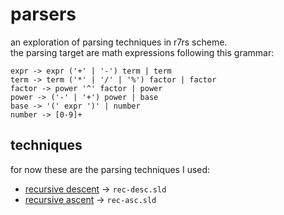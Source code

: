 # parsers
an exploration of parsing techniques in r7rs scheme.  
the parsing target are math expressions following this grammar:  

```
expr -> expr ('+' | '-') term | term
term -> term ('*' | '/' | '%') factor | factor
factor -> power '^' factor | power
power -> ('-' | '+') power | base
base -> '(' expr ')' | number
number -> [0-9]+
```
## techniques
for now these are the parsing techniques I used:  
- [recursive descent](https://en.wikipedia.org/wiki/Recursive_descent_parser) -> `rec-desc.sld`
- [recursive ascent](https://en.wikipedia.org/wiki/Recursive_ascent_parser) -> `rec-asc.sld`  
